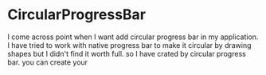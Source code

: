 CircularProgressBar
===================

I come across point when I want add circular progress bar in my application. I have tried to work with native progress bar to make it circular by drawing shapes but I didn't find it worth full. so I have crated by circular progress bar. you can create your  
